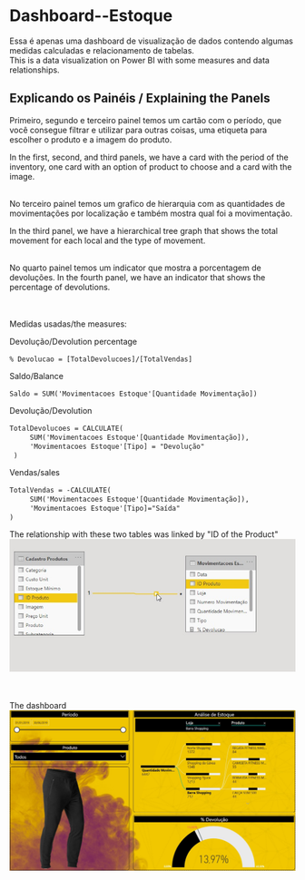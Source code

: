 # Dashboard--Estoque

Essa é apenas uma dashboard de visualização de dados contendo algumas medidas calculadas e relacionamento de tabelas.\
This is a data visualization on Power BI with some measures and data relationships.



## Explicando os Painéis / Explaining the Panels

Primeiro, segundo e terceiro painel temos um cartão com o período, que você consegue filtrar e utilizar para outras coisas, uma etiqueta para escolher o produto e a imagem do produto.

In the first, second, and third panels, we have a card with the period of the inventory, one card with an option of product to choose and a card with the image.

\
No terceiro painel temos um grafico de hierarquia com as quantidades de movimentações por localização e também mostra qual foi a movimentação.

In the third panel, we have a hierarchical tree graph that shows the total movement for each local and the type of movement.

\
No quarto painel temos um indicator que mostra a porcentagem de devoluções.
In the fourth panel, we have an indicator that shows the percentage of devolutions.

\
\
Medidas usadas/the measures:

Devolução/Devolution percentage
```
% Devolucao = [TotalDevolucoes]/[TotalVendas]
```

Saldo/Balance
```
Saldo = SUM('Movimentacoes Estoque'[Quantidade Movimentação])
```

Devolução/Devolution 
```
TotalDevolucoes = CALCULATE(
     SUM('Movimentacoes Estoque'[Quantidade Movimentação]), 
     'Movimentacoes Estoque'[Tipo] = "Devolução"
 )
```

Vendas/sales
```
TotalVendas = -CALCULATE(
     SUM('Movimentacoes Estoque'[Quantidade Movimentação]),
     'Movimentacoes Estoque'[Tipo]="Saída"
)
```

The relationship with these two tables was linked by "ID of the Product"
![This is a alt text.](https://github.com/msoaresrocha/Dashboard--Estoque/blob/main/Dashboard%20Estoque/Relationship.jpg)

\
\
The dashboard
![This is a alt text.](https://github.com/msoaresrocha/Dashboard--Estoque/blob/main/Dashboard%20Estoque/Foto%20Dashboard%20Estoque.jpg)
